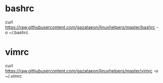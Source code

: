 # bashrc 
curl https://raw.githubusercontent.com/gazataeon/linuxhelpers/master/bashrc -o ~/.bashrc

# vimrc
curl https://raw.githubusercontent.com/gazataeon/linuxhelpers/master/vimrc -o ~/.vimrc
